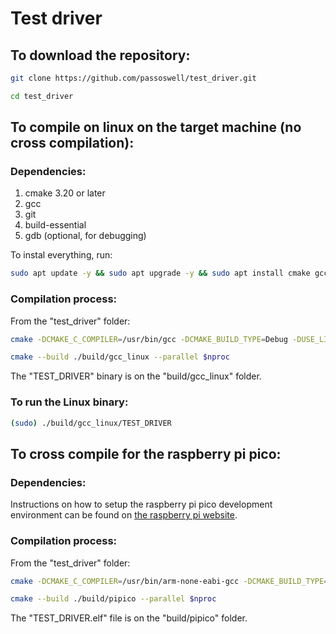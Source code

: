 # Test driver

## To download the repository:


```bash
git clone https://github.com/passoswell/test_driver.git
```

```bash
cd test_driver
```


## To compile on linux on the target machine (no cross compilation):

### Dependencies:

1. cmake 3.20 or later
2. gcc
3. git
4. build-essential
5. gdb (optional, for debugging)

To instal everything, run:

```bash
sudo apt update -y && sudo apt upgrade -y && sudo apt install cmake gcc git gdb -y
```

### Compilation process:

From the "test_driver" folder:

```bash
cmake -DCMAKE_C_COMPILER=/usr/bin/gcc -DCMAKE_BUILD_TYPE=Debug -DUSE_LINUX=1 -S. -B./build/gcc_linux
```

```bash
cmake --build ./build/gcc_linux --parallel $nproc
```

The "TEST_DRIVER" binary is on the "build/gcc_linux" folder.

### To run the Linux binary:

```bash
(sudo) ./build/gcc_linux/TEST_DRIVER
```



## To cross compile for the raspberry pi pico:

### Dependencies:

Instructions on how to setup the raspberry pi pico development environment can be found on [the raspberry pi website](https://datasheets.raspberrypi.com/pico/getting-started-with-pico.pdf).

### Compilation process:

From the "test_driver" folder:

```bash
cmake -DCMAKE_C_COMPILER=/usr/bin/arm-none-eabi-gcc -DCMAKE_BUILD_TYPE=Debug -DUSE_PIPICO=1 -S. -B./build/pipico
```

```bash
cmake --build ./build/pipico --parallel $nproc
```

The "TEST_DRIVER.elf" file is on the "build/pipico" folder.